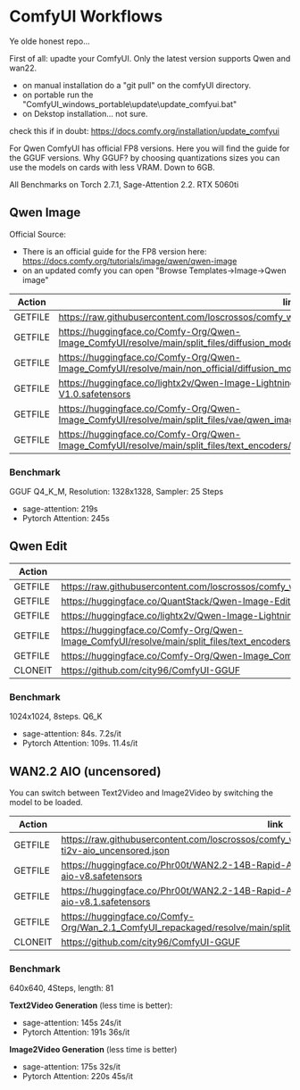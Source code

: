 # ComfyUI Workflows

Ye olde honest repo...

First of all: upadte your ComfyUI. Only the latest version supports Qwen and wan22.

- on manual installation do a "git pull" on the comfyUI directory.
- on portable run the "ComfyUI_windows_portable\update\update_comfyui.bat"
- on Dekstop installation... not sure.

check this if in doubt: https://docs.comfy.org/installation/update_comfyui

For Qwen ComfyUI has official FP8 versions. Here you will find the guide for the GGUF versions. Why GGUF? by choosing quantizations sizes you can use the models on cards with less VRAM. Down to 6GB.


All Benchmarks on Torch 2.7.1, Sage-Attention 2.2. RTX 5060ti

## Qwen Image
Official Source:
- There is an official guide for the FP8 version here: https://docs.comfy.org/tutorials/image/qwen/qwen-image 
- on an updated comfy you can open "Browse Templates->Image->Qwen image"

Action  | link                                                                                                                              | save to
---     |---                                                                                                                                | ---
GETFILE | https://raw.githubusercontent.com/loscrossos/comfy_workflows/refs/heads/main/comfy_wf_qwen_image.json   | ComfyUI/user/default/workflows
GETFILE | https://huggingface.co/Comfy-Org/Qwen-Image_ComfyUI/resolve/main/split_files/diffusion_models/qwen_image_fp8_e4m3fn.safetensors  | ComfyUI/models/diffusion_models/
GETFILE | https://huggingface.co/Comfy-Org/Qwen-Image_ComfyUI/resolve/main/non_official/diffusion_models/qwen_image_distill_full_fp8_e4m3fn.safetensors | ComfyUI/models/diffusion_models/
GETFILE | https://huggingface.co/lightx2v/Qwen-Image-Lightning/resolve/main/Qwen-Image-Lightning-8steps-V1.0.safetensors  | ComfyUI/models/loras
GETFILE | https://huggingface.co/Comfy-Org/Qwen-Image_ComfyUI/resolve/main/split_files/vae/qwen_image_vae.safetensors | ComfyUI/models/vae
GETFILE | https://huggingface.co/Comfy-Org/Qwen-Image_ComfyUI/resolve/main/split_files/text_encoders/qwen_2.5_vl_7b_fp8_scaled.safetensors | ComfyUI/models/text_encoders




### Benchmark
GGUF Q4_K_M, Resolution: 1328x1328, Sampler: 25 Steps
- sage-attention: 219s
- Pytorch Attention: 245s







## Qwen Edit

Action  | link                                                                                                                              | save to
---     |---                                                                                                                                | ---
GETFILE | https://raw.githubusercontent.com/loscrossos/comfy_workflows/refs/heads/main/comfy_wf_qwen_edit_safetensorGGUF.json               |ComfyUI/user/default/workflows
GETFILE | https://huggingface.co/QuantStack/Qwen-Image-Edit-GGUF/resolve/main/Qwen_Image_Edit-Q6_K.gguf                                     |ComfyUI/models/unet
GETFILE | https://huggingface.co/lightx2v/Qwen-Image-Lightning/resolve/main/Qwen-Image-Lightning-8steps-V1.0.safetensors                    |ComfyUI/models/loras
GETFILE | https://huggingface.co/Comfy-Org/Qwen-Image_ComfyUI/resolve/main/split_files/text_encoders/qwen_2.5_vl_7b_fp8_scaled.safetensors  |ComfyUI/models/text_encoders
GETFILE | https://huggingface.co/Comfy-Org/Qwen-Image_ComfyUI/resolve/main/split_files/vae/qwen_image_vae.safetensors  	                    |ComfyUI/models/vae  
CLONEIT | https://github.com/city96/ComfyUI-GGUF                                                                                            |ComfyUI/custom_nodes 
 

### Benchmark

1024x1024, 8steps. Q6_K
- sage-attention:   84s. 7.2s/it
- Pytorch Attention: 109s. 11.4s/it



## WAN2.2 AIO (uncensored)

You can switch between Text2Video and Image2Video by switching the model to be loaded.

Action  | link                                                                                                                              | save to
---     |---                                                                                                                                | ---
GETFILE |https://raw.githubusercontent.com/loscrossos/comfy_workflows/refs/heads/main/comfy_wf_wan2.2-ti2v-aio_uncensored.json | ComfyUI/user/default/workflows
GETFILE |https://huggingface.co/Phr00t/WAN2.2-14B-Rapid-AllInOne/resolve/main/v8/wan2.2-i2v-rapid-aio-v8.safetensors | ComfyUI/models/checkpoints/
GETFILE |https://huggingface.co/Phr00t/WAN2.2-14B-Rapid-AllInOne/resolve/main/v8/wan2.2-t2v-rapid-aio-v8.1.safetensors | ComfyUI/models/checkpoints/
GETFILE |https://huggingface.co/Comfy-Org/Wan_2.1_ComfyUI_repackaged/resolve/main/split_files/clip_vision/clip_vision_h.safetensors | core_rope/models/
CLONEIT |https://github.com/city96/ComfyUI-GGUF | ComfyUI/custom_nodes


### Benchmark
640x640, 4Steps, length: 81

**Text2Video Generation** (less time is better):
- sage-attention: 145s 24s/it
- Pytorch Attention: 191s 36s/it

**Image2Video Generation** (less time is better)
- sage-attention: 175s 32s/it
- Pytorch Attention: 220s  45s/it